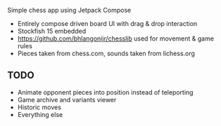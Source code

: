 Simple chess app using Jetpack Compose

- Entirely compose driven board UI with drag & drop interaction
- Stockfish 15 embedded
- https://github.com/bhlangonijr/chesslib used for movement & game rules
- Pieces taken from chess.com, sounds taken from lichess.org

## TODO

- Animate opponent pieces into position instead of teleporting
- Game archive and variants viewer
- Historic moves
- Everything else
